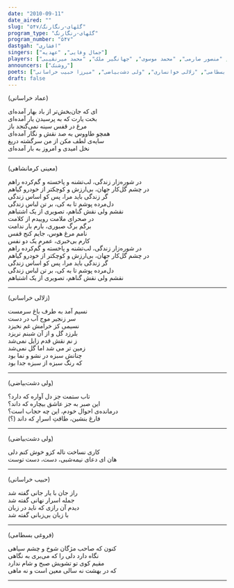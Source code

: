```yaml
---
date: "2010-09-11"
date_aired: ""
slug: "گلهای-رنگارنگ/۵۴۷"
program_type: "گلهای-رنگارنگ"
program_number: "۵۴۷"
dastgah: "افشاری"
singers: ["جمال وفایی", "عهدیه"]
players: ["احمد عبادی", "منصور صارمی", "محمد موسوی", "جهانگیر ملک", "محمد میرنقیبی"]
announcers: ["روشنک"]
poets: ["معینی کرمانشاهی", "فروغی بسطامی", "زلالی خوانساری", "ولی دشت‌بیاضی", "میرزا حبیب خراسانی"]
draft: false
---
```


(عماد خراسانی)  

ای که جان‌بخش‌تر از باد بهار آمده‌ای  
بخت یارت که به پرسیدن یار آمده‌ای  
مرغ در قفس سینه نمی‌گنجد باز  
همچو طاووس به صد نقش و نگار آمده‌ای  
سایه‌ی لطف مکن از من سرگشته دریغ  
نخل امیدی و امروز به بار آمده‌ای  

---  

(معینی کرمانشاهی)  

در شوره‌زار زندگی، لب‌تشنه و پا‌خسته و گم‌کرده راهم  
در چشم گل‌کار جهان، بی‌ارزش و کوچکتر از خودرو گیاهم  
گر زندگی باید مرا، پس کو اساس زندگی  
دل‌مرده پوشم تا به کی، بر تن لباس زندگی  
نقشم ولی نقش گناهم، تصویری از یک اشتباهم  
در صحرای ملامت روییدم از کلامت  
برگم برگ صبوری، بارم بار ندامت  
نامم مرغ هوس، جایم کنج قفس  
کارم بی‌خبری، عمرم یک دو نفس  
در شوره‌زار زندگی، لب‌تشنه و پاخسته و گم‌کرده راهم  
در چشم گل‌کار جهان، بی‌ارزش و کوچکتر از خودرو گیاهم  
گر زندگی باید مرا، پس کو اساس زندگی  
دل‌مرده پوشم تا به کی، بر تن لباس زندگی  
نقشم ولی نقش گناهم، تصویری از یک اشتباهم  

---  

(زلالی خراسانی)  

نسیم آمد به طرف باغ سرمست  
سر زنجیر موج آب در دست  
نسیمی کز خرامش غم نخیزد  
بلرزد گل و از آن شبنم نریزد  
ز نم نقش قدم زایل نمی‌شد  
زمین تر می شد اما گل نمی‌شد  
چنانش سبزه در نشو و نما بود  
که رنگ سبزه از سبزه جدا بود  

---  

(ولی دشت‌بیاضی)  

تاب ستمت جز دل آواره که دارد؟  
این صبر به جز عاشق بیچاره که داند؟  
درمانده‌ی احوال خودم، این چه حجاب است؟  
فارغ بنشین، طاقتِ اسرارِ که داند (؟)  

---

(ولی دشت‌بیاضی)  

کاری نساخت ناله کزو خوش کنم دلی  
هان ای دعای نیمه‌شبی، دست، دست توست  

---  

(حبیب خراسانی)  

راز جان با یار جانی گفته شد  
جمله اسرار نهانی گفته شد  
دیدم آن رازی که ناید در زبان  
با زبان بی‌زبانی گفته شد  

---  

(فروغی بسطامی)  

کنون که صاحب مژگان شوخ و چشم سیاهی  
نگاه دارد دلی را که می‌بری به نگاهی  
مقیم کوی تو تشویش صبح و شام ندارد  
که در بهشت نه سالی معین است و نه ماهی  

---
